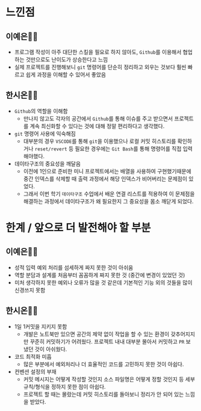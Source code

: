 # 느낀점
## 이예은👩‍💻
- 프로그램 작성이 아주 대단한 스킬을 필요로 하지 않아도, `Github`를 이용해서 협업하는 것만으로도 난이도가 상승한다고 느낌
- 실제 프로젝트를 진행해보니 `git` 명령어를 단순히 정리하고 외우는 것보다 훨씬 빠르고 쉽게 과정을 이해할 수 있어서 좋았음

## 한시온🧑‍💻
- `Github`의 역할을 이해함
    - 만나지 않고도 각자의 공간에서 `Github`를 통해 이슈를 주고 받으면서 프로젝트를 계속 최신화할 수 있다는 것에 대해 정말 편리하다고 생각했다.
- `git` 명령어 사용에 익숙해짐
    - 대부분의 경우 `VSCODE`를 통해 `git`을 이용했으나 로컬 커밋 히스토리를 확인하거나 `reset/revert` 등 필요한 경우에는 `Git Bash`를 통해 명령어를 직접 입력해야했다.
- 데이타구조의 중요성을 깨달음
    - 이전에 1인으로 준비한 미니 프로젝트에서는 배열을 사용하여 구현했기때문에 중간 인덱스를 삭제할 때 출력 과정에서 해당 인덱스가 비어버리는 문제점이 있었다.
    - 그래서 이번 학기 `데이타구조` 수업에서 배운 연결 리스트를 적용하여 이 문제점을 해결하는 과정에서 데이타구조가 왜 필요한지 그 중요성을 몸소 깨닫게 되었다.

# 한계 / 앞으로 더 발전해야 할 부분
## 이예은👩‍💻
- 성적 입력 예외 처리를 섬세하게 짜지 못한 것이 아쉬움
- 역할 분담과 설계를 처음부터 꼼꼼하게 짜지 못한 것 (중간에 변경이 있었던 것)
- 미처 생각하지 못한 예외나 오류가 많을 것 같은데 기본적인 기능 외의 것들을 많이 신경쓰지 못함

## 한시온🧑‍💻
- 1일 1커밋을 지키지 못함
  - 개발은 노트북만 있으면 공간의 제약 없이 작업을 할 수 있는 환경이 갖추어지지만 꾸준히 커밋하기가 어려웠다. 프로젝트 내내 대부분 몰아서 커밋하고 `PR` 보냈던 것이 아쉬웠다.
- 코드 최적화 미흡
  - 많은 부분에서 예외처리나 더 효율적인 코드를 고민하지 못한 것이 아쉽다.
- 컨벤션 설정의 부재
  - 커밋 메시지는 어떻게 작성할 것인지 소스 파일명은 어떻게 정할 것인지 등 세부 규칙/형식을 정하지 못한 점이 아쉽다. 
  - 프로젝트 할 때는 몰랐는데 커밋 히스토리를 돌아보니 정리가 안 되어 있는 느낌을 받았다.